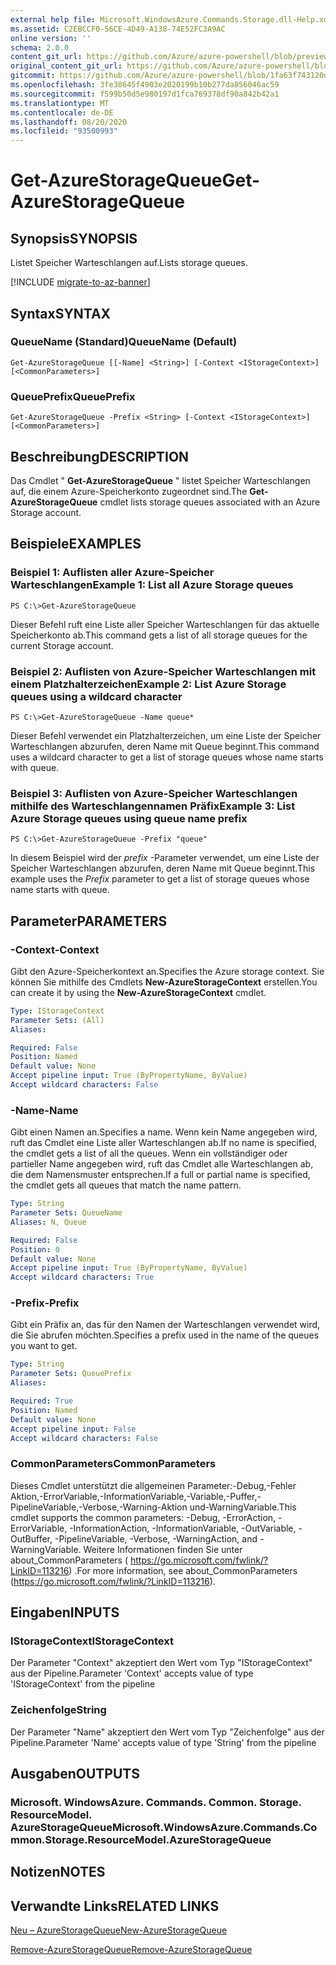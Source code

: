 ```yaml
---
external help file: Microsoft.WindowsAzure.Commands.Storage.dll-Help.xml
ms.assetid: C2EBCCF0-56CE-4D49-A138-74E52FC3A9AC
online version: ''
schema: 2.0.0
content_git_url: https://github.com/Azure/azure-powershell/blob/preview/src/Storage/Commands.Storage/help/Get-AzureStorageQueue.md
original_content_git_url: https://github.com/Azure/azure-powershell/blob/preview/src/Storage/Commands.Storage/help/Get-AzureStorageQueue.md
gitcommit: https://github.com/Azure/azure-powershell/blob/1fa63f743120d7a7cd6cbb28ee43cd0f4c654af9
ms.openlocfilehash: 3fe38645f4903e2020199b10b277da856046ac59
ms.sourcegitcommit: f599b50d5e980197d1fca769378df90a842b42a1
ms.translationtype: MT
ms.contentlocale: de-DE
ms.lasthandoff: 08/20/2020
ms.locfileid: "93500993"
---
```

# <span data-ttu-id="3a8da-101">Get-AzureStorageQueue</span><span class="sxs-lookup"><span data-stu-id="3a8da-101">Get-AzureStorageQueue</span></span>

## <span data-ttu-id="3a8da-102">Synopsis</span><span class="sxs-lookup"><span data-stu-id="3a8da-102">SYNOPSIS</span></span>
<span data-ttu-id="3a8da-103">Listet Speicher Warteschlangen auf.</span><span class="sxs-lookup"><span data-stu-id="3a8da-103">Lists storage queues.</span></span>

[!INCLUDE [migrate-to-az-banner](../../includes/migrate-to-az-banner.md)]

## <span data-ttu-id="3a8da-104">Syntax</span><span class="sxs-lookup"><span data-stu-id="3a8da-104">SYNTAX</span></span>

### <span data-ttu-id="3a8da-105">QueueName (Standard)</span><span class="sxs-lookup"><span data-stu-id="3a8da-105">QueueName (Default)</span></span>
```
Get-AzureStorageQueue [[-Name] <String>] [-Context <IStorageContext>] [<CommonParameters>]
```

### <span data-ttu-id="3a8da-106">QueuePrefix</span><span class="sxs-lookup"><span data-stu-id="3a8da-106">QueuePrefix</span></span>
```
Get-AzureStorageQueue -Prefix <String> [-Context <IStorageContext>] [<CommonParameters>]
```

## <span data-ttu-id="3a8da-107">Beschreibung</span><span class="sxs-lookup"><span data-stu-id="3a8da-107">DESCRIPTION</span></span>
<span data-ttu-id="3a8da-108">Das Cmdlet " **Get-AzureStorageQueue** " listet Speicher Warteschlangen auf, die einem Azure-Speicherkonto zugeordnet sind.</span><span class="sxs-lookup"><span data-stu-id="3a8da-108">The **Get-AzureStorageQueue** cmdlet lists storage queues associated with an Azure Storage account.</span></span>

## <span data-ttu-id="3a8da-109">Beispiele</span><span class="sxs-lookup"><span data-stu-id="3a8da-109">EXAMPLES</span></span>

### <span data-ttu-id="3a8da-110">Beispiel 1: Auflisten aller Azure-Speicher Warteschlangen</span><span class="sxs-lookup"><span data-stu-id="3a8da-110">Example 1: List all Azure Storage queues</span></span>
```
PS C:\>Get-AzureStorageQueue
```

<span data-ttu-id="3a8da-111">Dieser Befehl ruft eine Liste aller Speicher Warteschlangen für das aktuelle Speicherkonto ab.</span><span class="sxs-lookup"><span data-stu-id="3a8da-111">This command gets a list of all storage queues for the current Storage account.</span></span>

### <span data-ttu-id="3a8da-112">Beispiel 2: Auflisten von Azure-Speicher Warteschlangen mit einem Platzhalterzeichen</span><span class="sxs-lookup"><span data-stu-id="3a8da-112">Example 2: List Azure Storage queues using a wildcard character</span></span>
```
PS C:\>Get-AzureStorageQueue -Name queue*
```

<span data-ttu-id="3a8da-113">Dieser Befehl verwendet ein Platzhalterzeichen, um eine Liste der Speicher Warteschlangen abzurufen, deren Name mit Queue beginnt.</span><span class="sxs-lookup"><span data-stu-id="3a8da-113">This command uses a wildcard character to get a list of storage queues whose name starts with queue.</span></span>

### <span data-ttu-id="3a8da-114">Beispiel 3: Auflisten von Azure-Speicher Warteschlangen mithilfe des Warteschlangennamen Präfix</span><span class="sxs-lookup"><span data-stu-id="3a8da-114">Example 3: List Azure Storage queues using queue name prefix</span></span>
```
PS C:\>Get-AzureStorageQueue -Prefix "queue"
```

<span data-ttu-id="3a8da-115">In diesem Beispiel wird der *prefix* -Parameter verwendet, um eine Liste der Speicher Warteschlangen abzurufen, deren Name mit Queue beginnt.</span><span class="sxs-lookup"><span data-stu-id="3a8da-115">This example uses the *Prefix* parameter to get a list of storage queues whose name starts with queue.</span></span>

## <span data-ttu-id="3a8da-116">Parameter</span><span class="sxs-lookup"><span data-stu-id="3a8da-116">PARAMETERS</span></span>

### <span data-ttu-id="3a8da-117">-Context</span><span class="sxs-lookup"><span data-stu-id="3a8da-117">-Context</span></span>
<span data-ttu-id="3a8da-118">Gibt den Azure-Speicherkontext an.</span><span class="sxs-lookup"><span data-stu-id="3a8da-118">Specifies the Azure storage context.</span></span>
<span data-ttu-id="3a8da-119">Sie können Sie mithilfe des Cmdlets **New-AzureStorageContext** erstellen.</span><span class="sxs-lookup"><span data-stu-id="3a8da-119">You can create it by using the **New-AzureStorageContext** cmdlet.</span></span>

```yaml
Type: IStorageContext
Parameter Sets: (All)
Aliases: 

Required: False
Position: Named
Default value: None
Accept pipeline input: True (ByPropertyName, ByValue)
Accept wildcard characters: False
```

### <span data-ttu-id="3a8da-120">-Name</span><span class="sxs-lookup"><span data-stu-id="3a8da-120">-Name</span></span>
<span data-ttu-id="3a8da-121">Gibt einen Namen an.</span><span class="sxs-lookup"><span data-stu-id="3a8da-121">Specifies a name.</span></span>
<span data-ttu-id="3a8da-122">Wenn kein Name angegeben wird, ruft das Cmdlet eine Liste aller Warteschlangen ab.</span><span class="sxs-lookup"><span data-stu-id="3a8da-122">If no name is specified, the cmdlet gets a list of all the queues.</span></span>
<span data-ttu-id="3a8da-123">Wenn ein vollständiger oder partieller Name angegeben wird, ruft das Cmdlet alle Warteschlangen ab, die dem Namensmuster entsprechen.</span><span class="sxs-lookup"><span data-stu-id="3a8da-123">If a full or partial name is specified, the cmdlet gets all queues that match the name pattern.</span></span>

```yaml
Type: String
Parameter Sets: QueueName
Aliases: N, Queue

Required: False
Position: 0
Default value: None
Accept pipeline input: True (ByPropertyName, ByValue)
Accept wildcard characters: True
```

### <span data-ttu-id="3a8da-124">-Prefix</span><span class="sxs-lookup"><span data-stu-id="3a8da-124">-Prefix</span></span>
<span data-ttu-id="3a8da-125">Gibt ein Präfix an, das für den Namen der Warteschlangen verwendet wird, die Sie abrufen möchten.</span><span class="sxs-lookup"><span data-stu-id="3a8da-125">Specifies a prefix used in the name of the queues you want to get.</span></span>

```yaml
Type: String
Parameter Sets: QueuePrefix
Aliases: 

Required: True
Position: Named
Default value: None
Accept pipeline input: False
Accept wildcard characters: False
```

### <span data-ttu-id="3a8da-126">CommonParameters</span><span class="sxs-lookup"><span data-stu-id="3a8da-126">CommonParameters</span></span>
<span data-ttu-id="3a8da-127">Dieses Cmdlet unterstützt die allgemeinen Parameter:-Debug,-Fehler Aktion,-ErrorVariable,-InformationVariable,-Variable,-Puffer,-PipelineVariable,-Verbose,-Warning-Aktion und-WarningVariable.</span><span class="sxs-lookup"><span data-stu-id="3a8da-127">This cmdlet supports the common parameters: -Debug, -ErrorAction, -ErrorVariable, -InformationAction, -InformationVariable, -OutVariable, -OutBuffer, -PipelineVariable, -Verbose, -WarningAction, and -WarningVariable.</span></span> <span data-ttu-id="3a8da-128">Weitere Informationen finden Sie unter about_CommonParameters ( https://go.microsoft.com/fwlink/?LinkID=113216) .</span><span class="sxs-lookup"><span data-stu-id="3a8da-128">For more information, see about_CommonParameters (https://go.microsoft.com/fwlink/?LinkID=113216).</span></span>

## <span data-ttu-id="3a8da-129">Eingaben</span><span class="sxs-lookup"><span data-stu-id="3a8da-129">INPUTS</span></span>

### <span data-ttu-id="3a8da-130">IStorageContext</span><span class="sxs-lookup"><span data-stu-id="3a8da-130">IStorageContext</span></span>

<span data-ttu-id="3a8da-131">Der Parameter "Context" akzeptiert den Wert vom Typ "IStorageContext" aus der Pipeline.</span><span class="sxs-lookup"><span data-stu-id="3a8da-131">Parameter 'Context' accepts value of type 'IStorageContext' from the pipeline</span></span>

### <span data-ttu-id="3a8da-132">Zeichenfolge</span><span class="sxs-lookup"><span data-stu-id="3a8da-132">String</span></span>

<span data-ttu-id="3a8da-133">Der Parameter "Name" akzeptiert den Wert vom Typ "Zeichenfolge" aus der Pipeline.</span><span class="sxs-lookup"><span data-stu-id="3a8da-133">Parameter 'Name' accepts value of type 'String' from the pipeline</span></span>

## <span data-ttu-id="3a8da-134">Ausgaben</span><span class="sxs-lookup"><span data-stu-id="3a8da-134">OUTPUTS</span></span>

### <span data-ttu-id="3a8da-135">Microsoft. WindowsAzure. Commands. Common. Storage. ResourceModel. AzureStorageQueue</span><span class="sxs-lookup"><span data-stu-id="3a8da-135">Microsoft.WindowsAzure.Commands.Common.Storage.ResourceModel.AzureStorageQueue</span></span>

## <span data-ttu-id="3a8da-136">Notizen</span><span class="sxs-lookup"><span data-stu-id="3a8da-136">NOTES</span></span>

## <span data-ttu-id="3a8da-137">Verwandte Links</span><span class="sxs-lookup"><span data-stu-id="3a8da-137">RELATED LINKS</span></span>

[<span data-ttu-id="3a8da-138">Neu – AzureStorageQueue</span><span class="sxs-lookup"><span data-stu-id="3a8da-138">New-AzureStorageQueue</span></span>](./New-AzureStorageQueue.md)

[<span data-ttu-id="3a8da-139">Remove-AzureStorageQueue</span><span class="sxs-lookup"><span data-stu-id="3a8da-139">Remove-AzureStorageQueue</span></span>](./Remove-AzureStorageQueue.md)


